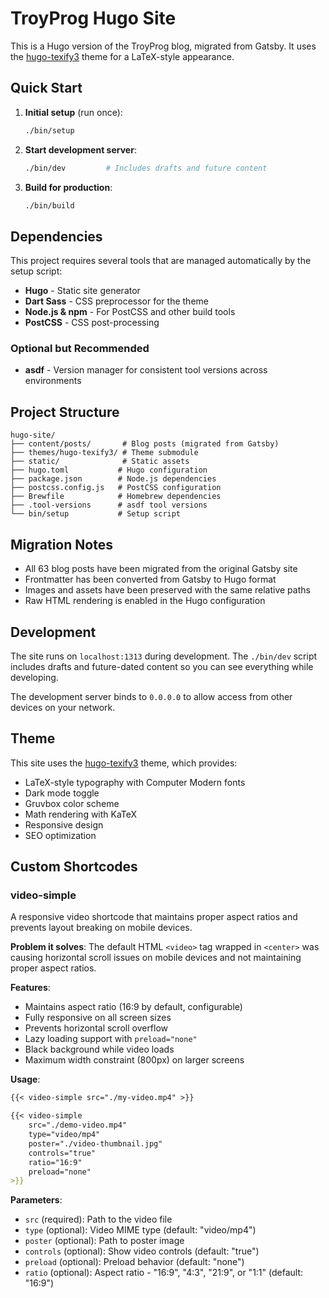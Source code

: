 # TroyProg Hugo Site

This is a Hugo version of the TroyProg blog, migrated from Gatsby. It uses the [hugo-texify3](https://github.com/michaelneuper/hugo-texify3) theme for a LaTeX-style appearance.

## Quick Start

1. **Initial setup** (run once):
   ```bash
   ./bin/setup
   ```

2. **Start development server**:
   ```bash
   ./bin/dev         # Includes drafts and future content
   ```

3. **Build for production**:
   ```bash
   ./bin/build
   ```

## Dependencies

This project requires several tools that are managed automatically by the setup script:

- **Hugo** - Static site generator
- **Dart Sass** - CSS preprocessor for the theme
- **Node.js & npm** - For PostCSS and other build tools
- **PostCSS** - CSS post-processing

### Optional but Recommended

- **asdf** - Version manager for consistent tool versions across environments

## Project Structure

```
hugo-site/
├── content/posts/       # Blog posts (migrated from Gatsby)
├── themes/hugo-texify3/ # Theme submodule
├── static/              # Static assets
├── hugo.toml           # Hugo configuration
├── package.json        # Node.js dependencies
├── postcss.config.js   # PostCSS configuration
├── Brewfile            # Homebrew dependencies
├── .tool-versions      # asdf tool versions
└── bin/setup           # Setup script
```

## Migration Notes

- All 63 blog posts have been migrated from the original Gatsby site
- Frontmatter has been converted from Gatsby to Hugo format
- Images and assets have been preserved with the same relative paths
- Raw HTML rendering is enabled in the Hugo configuration

## Development

The site runs on `localhost:1313` during development. The `./bin/dev` script includes drafts and future-dated content so you can see everything while developing.

The development server binds to `0.0.0.0` to allow access from other devices on your network.

## Theme

This site uses the [hugo-texify3](https://github.com/michaelneuper/hugo-texify3) theme, which provides:

- LaTeX-style typography with Computer Modern fonts
- Dark mode toggle
- Gruvbox color scheme
- Math rendering with KaTeX
- Responsive design
- SEO optimization

## Custom Shortcodes

### video-simple

A responsive video shortcode that maintains proper aspect ratios and prevents layout breaking on mobile devices.

**Problem it solves**: The default HTML `<video>` tag wrapped in `<center>` was causing horizontal scroll issues on mobile devices and not maintaining proper aspect ratios.

**Features**:
- Maintains aspect ratio (16:9 by default, configurable)
- Fully responsive on all screen sizes
- Prevents horizontal scroll overflow
- Lazy loading support with `preload="none"`
- Black background while video loads
- Maximum width constraint (800px) on larger screens

**Usage**:
```markdown
{{< video-simple src="./my-video.mp4" >}}

{{< video-simple 
    src="./demo-video.mp4" 
    type="video/mp4" 
    poster="./video-thumbnail.jpg"
    controls="true" 
    ratio="16:9" 
    preload="none" 
>}}
```

**Parameters**:
- `src` (required): Path to the video file
- `type` (optional): Video MIME type (default: "video/mp4")
- `poster` (optional): Path to poster image
- `controls` (optional): Show video controls (default: "true")
- `preload` (optional): Preload behavior (default: "none")
- `ratio` (optional): Aspect ratio - "16:9", "4:3", "21:9", or "1:1" (default: "16:9")